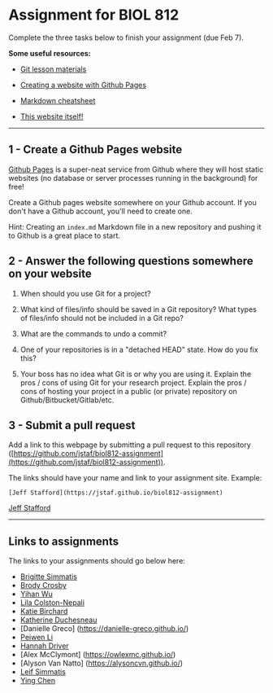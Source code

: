 # Assignment for BIOL 812 

Complete the three tasks below to finish your assignment (due Feb 7).

**Some useful resources:**

* [Git lesson materials](http://swcarpentry.github.io/git-novice/)

* [Creating a website with Github Pages](https://pages.github.com/)

* [Markdown cheatsheet](https://github.com/adam-p/markdown-here/wiki/Markdown-Cheatsheet)

* [This website itself!](https://github.com/jstaf/biol812-assignment)

--------------------------------------------------------------------

## 1 - Create a Github Pages website

[Github Pages](https://pages.github.com/) is a super-neat service
from Github where they will host static websites
(no database or server processes running in the background) 
for free!

Create a Github pages website somewhere on your Github account.
If you don't have a Github account, you'll need to create one.

Hint: Creating an `index.md` Markdown file in a new repository 
and pushing it to Github is a great place to start.

## 2 - Answer the following questions somewhere on your website

1. When should you use Git for a project?

2. What kind of files/info should be saved in a Git repository? 
   What types of files/info should not be included in a Git repo?

3. What are the commands to undo a commit?

4. One of your repositories is in a "detached HEAD" state. 
   How do you fix this?

5. Your boss has no idea what Git is or why you are using it. 
   Explain the pros / cons of using Git for your research project.
   Explain the pros / cons of hosting your project in a public 
   (or private) repository on Github/Bitbucket/Gitlab/etc. 

## 3 - Submit a pull request

Add a link to this webpage by submitting a pull request to this
repository ([https://github.com/jstaf/biol812-assignment](https://github.com/jstaf/biol812-assignment)).

The links should have your name and link to your assignment site.
Example: 

```
[Jeff Stafford](https://jstaf.github.io/biol812-assignment)
```

[Jeff Stafford](https://jstaf.github.io/biol812-assignment)

--------------------------------------------------

## Links to assignments

The links to your assignments should go below here:

* [Brigitte Simmatis](https://bsimmatis.github.io)
* [Brody Crosby](https://crosbybd.github.io)
* [Yihan Wu](https://yihanwu.github.io/bio-812-assignment/)
* [Lila Colston-Nepali](https://lilymaya.github.io/)
* [Katie Birchard](https://katieb314.github.io/Github-Assignment/)
* [Katherine Duchesneau](https://katherineduchesneau.github.io/Git_assignment/)
* [Danielle Greco] (https://danielle-greco.github.io/)
* [Peiwen Li](https://peiwenli.github.io/PeiwenLi-BIOL812-assignment/)
* [Hannah Driver](https://hannahdriver.github.io)
* [Alex McClymont] (https://owlexmc.github.io/) 
* [Alyson Van Natto] (https://alysoncvn.github.io/)
* [Leif Simmatis](https://8lers.github.io/)
* [Ying Chen](https://rocioyc.github.io/)
